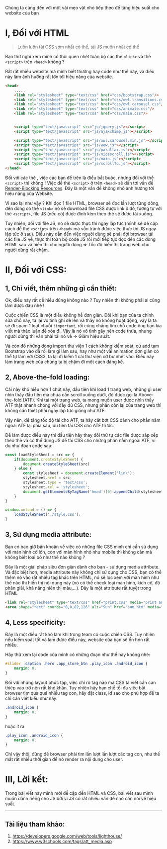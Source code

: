 Chúng ta cùng đến với một vài mẹo vặt nhỏ tiếp theo để tăng hiệu suất cho website của bạn

# I, Đối với HTML
> Luôn luôn tải CSS sớm nhất có thể, tải JS muộn nhất có thể

Bạn thử nghĩ xem mình có thói quen nhét toàn bộ các thẻ `<link>` và thẻ `<script>` trên `<head>` không ?
    
Rất rất nhiều website mà mình biết thường hay code như thế này, và điều này làm ảnh hưởng rất lớn tới hiệu năng của website.

```html
<head>
    .....
	<link rel="stylesheet" type="text/css" href="css/bootstrap.css"/>
	<link rel="stylesheet" type="text/css" href="css/owl.transitions.css"/>
	<link rel="stylesheet" type="text/css" href="css/owl.carousel.css"/>
	<link rel="stylesheet" type="text/css" href="css/animate.css"/>
	<link rel="stylesheet" type="text/css" href="css/main.css"/>


 	<script type="text/javascript" src="js/jquery.js"></script>
	<script type="text/javascript" src="js/ajaxchimp.js"></script>

 	<script type="text/javascript" src="js/owl.carousel.min.js"></script>
	<script type="text/javascript" src="js/wow.js"></script>
	<script type="text/javascript" src="js/parallax.js"></script>
	<script type="text/javascript" src="js/nicescroll.js"></script>
	<script type="text/javascript" src="js/main.js"></script>
	<script type="text/javascript" src="js/scrollTo.js"></script>
</head>
```

Đối với các thẻ <link>, việc các bạn để trên <head> là điều bắt buộc, nhưng đối với thể `<script>` thì không ! Việc để thẻ `<script>` ở trên `<head>` sẽ dẫn tới vấn đề [Render-Blocking Resources](https://developers.google.com/web/tools/lighthouse/audits/blocking-resources). Đây là một vấn đề không nhỏ ảnh hưởng tới hiệu năng của Website.
    
Vì sao lại như vậy ? Khi đọc 1 file HTML, browser sẽ đọc lần lượt từng dòng, đến dòng có thẻ `<link>` nó sẽ download file CSS được link ở đó, tương tự với thẻ `<script>`, file JS (nếu có) được đính kèm theo thẻ sẽ được tải xuống.
    
Tuy nhiên, đối với file JS, nó sẽ được thực thi ngay lập tức (mình sẽ đề cập cách để thẻ `<script>` trên `<head>` mà vẫn tránh được việc thực thi JS ngay lập tức ở sau). Điều này dẫn đến việc người dùng sẽ phải đợi browser tải các file JS về, thực thi toàn bộ code JS rồi mới tiếp tục đọc đến các dòng HTML sau và hiển thị cho người dùng => Tốc độ hiển thị trang web cho người dùng rất chậm.
    
# II, Đối với CSS:

## 1, Chỉ viết, thêm những gì cần thiết:

Ok, điều này rất dễ hiểu đúng không nào ? Tuy nhiên thì không phải ai cũng làm được đâu nhé !

Cuộc chiến CSS là một điều không hề đơn giản. Đôi khi bạn của ta chỉnh sửa chỗ này, ta lại vô tình ghi đè lên và thấy nó không hoạt động, vậy là ta sẽ đi spam 1 loạt chuỗi `!important`, rồi cũng chẳng tìm chỗ code ông bạn kia viết mà thảo luận để xóa đi. Vậy là nó vô tình gây nên code thừa, nhưng người dùng thì vẫn phải tải nó về => Giảm hiệu suất.

Và còn đó những dòng import thư viện 1 cách không kiểm soát, cứ add tạm Bootstrap vào đã rồi làm gì làm sau, hay như một vài animation đơn giản có thể tự làm với CSS3, ta lại đi kiếm 1 cái thư viện cỡ bự nhét vào. Điều này làm trang web của chúng ta bị chậm đi một cách đáng kể.

## 2, Above-the-fold loading:

Cái này khó hiểu hơn 1 chút này, đầu tiên khi load 1 trang web, những gì user nhìn thấy đầu tiên mà chưa cần scroll xuống dưới, đó được gọi là Above-the-fold (ATF). Khi tải một trang web, ta mong muốn user được nhìn thấy ATF thật nhanh chóng với đầy đủ CSS, nhưng phần còn lại của trang web thì không cần thiết phải ngay lập tức giống như ATF.

Vậy nên, để tăng tốc độ tải cho ATF, ta hãy cắt bớt CSS dành cho phần nằm ngoài ATF lại phía sau, ưu tiên tải CSS cho ATF trước. 

Để làm được điều này thì đầu tiên hãy thay đổi thứ tự các file được sắp xếp theo thẻ <link> và có thể dùng JS để tải CSS cho những phần nằm ngoài ATF, ví dụ như đoạn code sau:

```javascript
const loadStyleSheet = src => {
    if(document.createStyleSheet) {
        document.createStyleSheet(src)
    } else {
        const stylesheet = document.createElement('link');
        stylesheet.href = src;
        stylesheet.type = 'text/css';
        stylesheet.rel = 'stylesheet';
        document.getElementsByTagName('head')[0].appendChild(stylesheet);
    }
}

window.onload = () => {
    loadStyleSheet('./style.css');
}
```

## 3, Sử dụng media attribute:

Bạn có bao giờ băn khoăn về việc có những file CSS mình chỉ cần sử dụng với màn hình cỡ lớn, còn với màn hình nhỏ như mobile thì không cần mà không biết loại bỏ như thế nào không ?

Đây là một giải pháp siêu đơn giản dành cho bạn - sử dụng media attribute. Và đặc biệt hơn, media attribute này không chỉ sử dụng cho CSS, bạn có thể thêm nó vào rất nhiều tag khác trên HTML, nó sẽ lọc xem với màn hình như thế nào thì hiển thị nội dung này (nó có thể check loại màn hình, kích cỡ, độ phân giải, khả năng hiển thị màu,...). Đây là một attribute rất tuyệt trong HTML

```html
<link rel="stylesheet" type="text/css" href="print.css" media="print and (resolution:300dpi)">
<area shape="rect" coords="0,0,82,126" alt="Sun" href="sun.htm" media="screen and (min-color-index:256)">
```

## 4, Less specificity:

Đây là một điều rất khó làm khi trong team có cuộc chiến CSS. Tuy nhiên nếu kiểm soát tốt và làm được điều này, website của bạn sẽ ổn hơn rất nhiều.

Hãy thử xem lại code của mình có những đoạn như thế này không nhé:

```css
#slider .caption .hero .app_store_btn .play_icon .android_icon {
    margin: 0;
}
```

Đối với những layout phức tạp, việc chỉ rõ tag nào mà CSS ta viết cần can thiệp vào trở nên rất khó khăn. Tuy nhiên hãy hạn chế tối đa việc bắt browser tìm qua quá nhiều tag con, hãy đặt class, id sao cho phù hợp để ta chỉ cần viết kiểu như này:

```css
.android_icon {
    margin: 0;
}
```

hoặc ít ra

```css
.play_icon .android_icon {
    margin: 0;
}
```

Chỉ vậy thôi, đừng để browser phải tìm lần lượt lần lượt các tag con, như thế mất rất nhiều thời gian để nó render ra nội dung cho user.

# III, Lời kết:
Trong bài viết này mình mới đề cập đến HTML và CSS, bài viết sau mình muốn dành riêng cho JS bởi vì JS có rất nhiều vấn đề nhỏ cần nói về hiệu suất.

-----
## Tài liệu tham khảo:

1. https://developers.google.com/web/tools/lighthouse/
2. https://www.w3schools.com/tags/att_media.asp